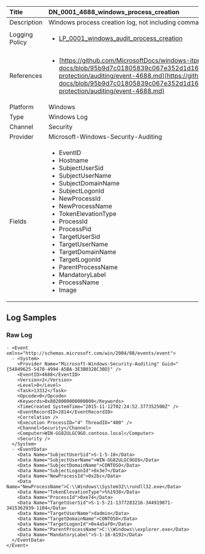 | Title          | DN_0001_4688_windows_process_creation       |
|:---------------|:------------------|
| Description    | Windows process creation log, not including command line |
| Logging Policy | <ul><li>[LP_0001_windows_audit_process_creation](../Logging_Policies/LP_0001_windows_audit_process_creation.md)</li></ul> |
| References     | <ul><li>[https://github.com/MicrosoftDocs/windows-itpro-docs/blob/95b9d7c01805839c067e352d1d16702604b15f11/windows/security/threat-protection/auditing/event-4688.md](https://github.com/MicrosoftDocs/windows-itpro-docs/blob/95b9d7c01805839c067e352d1d16702604b15f11/windows/security/threat-protection/auditing/event-4688.md)</li></ul> |
| Platform       | Windows    |
| Type           | Windows Log        |
| Channel        | Security     |
| Provider       | Microsoft-Windows-Security-Auditing    |
| Fields         | <ul><li>EventID</li><li>Hostname</li><li>SubjectUserSid</li><li>SubjectUserName</li><li>SubjectDomainName</li><li>SubjectLogonId</li><li>NewProcessId</li><li>NewProcessName</li><li>TokenElevationType</li><li>ProcessId</li><li>ProcessPid</li><li>TargetUserSid</li><li>TargetUserName</li><li>TargetDomainName</li><li>TargetLogonId</li><li>ParentProcessName</li><li>MandatoryLabel</li><li>ProcessName</li><li>Image</li></ul> |


## Log Samples

### Raw Log

```
- <Event xmlns="http://schemas.microsoft.com/win/2004/08/events/event">
  - <System>
    <Provider Name="Microsoft-Windows-Security-Auditing" Guid="{54849625-5478-4994-A5BA-3E3B0328C30D}" />
    <EventID>4688</EventID>
    <Version>2</Version>
    <Level>0</Level>
    <Task>13312</Task>
    <Opcode>0</Opcode>
    <Keywords>0x8020000000000000</Keywords>
    <TimeCreated SystemTime="2015-11-12T02:24:52.377352500Z" />
    <EventRecordID>2814</EventRecordID>
    <Correlation />
    <Execution ProcessID="4" ThreadID="400" />
    <Channel>Security</Channel>
    <Computer>WIN-GG82ULGC9GO.contoso.local</Computer>
    <Security />
  </System>
  - <EventData>
    <Data Name="SubjectUserSid">S-1-5-18</Data>
    <Data Name="SubjectUserName">WIN-GG82ULGC9GO$</Data>
    <Data Name="SubjectDomainName">CONTOSO</Data>
    <Data Name="SubjectLogonId">0x3e7</Data>
    <Data Name="NewProcessId">0x2bc</Data>
    <Data Name="NewProcessName">C:\\Windows\\System32\\rundll32.exe</Data>
    <Data Name="TokenElevationType">%%1938</Data>
    <Data Name="ProcessId">0xe74</Data>
    <Data Name="TargetUserSid">S-1-5-21-1377283216-344919071-3415362939-1104</Data>
    <Data Name="TargetUserName">dadmin</Data>
    <Data Name="TargetDomainName">CONTOSO</Data>
    <Data Name="TargetLogonId">0x4a5af0</Data>
    <Data Name="ParentProcessName">C:\\Windows\\explorer.exe</Data>
    <Data Name="MandatoryLabel">S-1-16-8192</Data>
  </EventData>
</Event>

```




